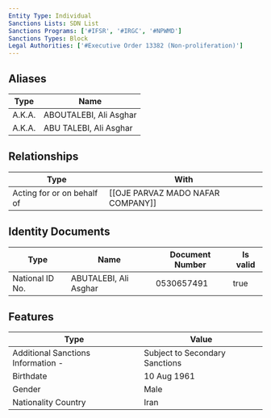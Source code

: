 ```yaml
---
Entity Type: Individual
Sanctions Lists: SDN List
Sanctions Programs: ['#IFSR', '#IRGC', '#NPWMD']
Sanctions Types: Block
Legal Authorities: ['#Executive Order 13382 (Non-proliferation)']
---
```


## Aliases
| Type  | Name      | 
|-------|-----------|
| A.K.A. | ABOUTALEBI, Ali Asghar |
| A.K.A. | ABU TALEBI, Ali Asghar |

## Relationships
| Type  | With      | 
|-------|-----------|
| Acting for or on behalf of | [[OJE PARVAZ MADO NAFAR COMPANY]] |

## Identity Documents
| Type  | Name      | Document Number | Is valid |
|-------|-----------|-----------------|----------|
| National ID No. | ABUTALEBI, Ali Asghar | 0530657491 | true |

## Features
| Type  | Value      |
|-------|------------|
| Additional Sanctions Information - | Subject to Secondary Sanctions |
| Birthdate | 10 Aug 1961 |
| Gender | Male |
| Nationality Country | Iran |
